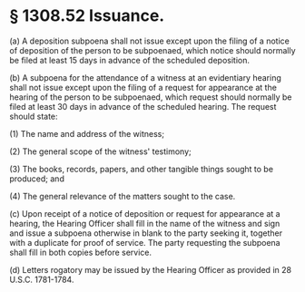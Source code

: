 # § 1308.52   Issuance.

(a) A deposition subpoena shall not issue except upon the filing of a notice of deposition of the person to be subpoenaed, which notice should normally be filed at least 15 days in advance of the scheduled deposition.


(b) A subpoena for the attendance of a witness at an evidentiary hearing shall not issue except upon the filing of a request for appearance at the hearing of the person to be subpoenaed, which request should normally be filed at least 30 days in advance of the scheduled hearing. The request should state:


(1) The name and address of the witness;


(2) The general scope of the witness' testimony;


(3) The books, records, papers, and other tangible things sought to be produced; and


(4) The general relevance of the matters sought to the case.


(c) Upon receipt of a notice of deposition or request for appearance at a hearing, the Hearing Officer shall fill in the name of the witness and sign and issue a subpoena otherwise in blank to the party seeking it, together with a duplicate for proof of service. The party requesting the subpoena shall fill in both copies before service.


(d) Letters rogatory may be issued by the Hearing Officer as provided in 28 U.S.C. 1781-1784.




